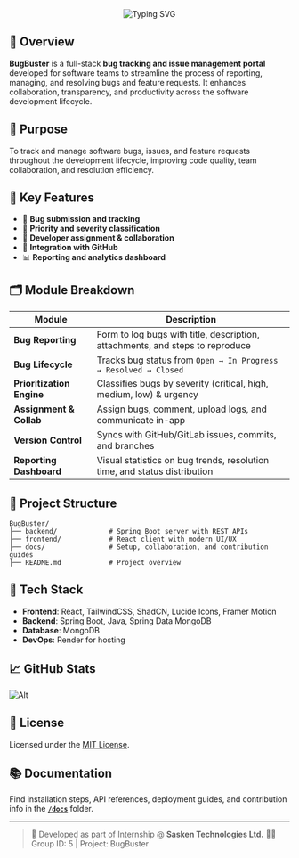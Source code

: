<div align="center">
  <img src="https://readme-typing-svg.herokuapp.com?font=Poppins&weight=700&size=30&pause=200&color=5B57C1&center=true&vCenter=true&width=435&lines=Bug+Buster;Bug+Tracking+Portal" alt="Typing SVG" />
</div>

## 🚀 Overview

**BugBuster** is a full-stack **bug tracking and issue management portal** developed for software teams to streamline the process of reporting, managing, and resolving bugs and feature requests. It enhances collaboration, transparency, and productivity across the software development lifecycle.


## 🎯 Purpose

To track and manage software bugs, issues, and feature requests throughout the development lifecycle, improving code quality, team collaboration, and resolution efficiency.


## 🧩 Key Features

- 🐞 **Bug submission and tracking**
- 🚦 **Priority and severity classification**
- 👥 **Developer assignment & collaboration**
- 🔗 **Integration with GitHub**
- 📊 **Reporting and analytics dashboard**


## 🗂️ Module Breakdown

| Module                     | Description                                                                 |
|---------------------------|-----------------------------------------------------------------------------|
| **Bug Reporting**         | Form to log bugs with title, description, attachments, and steps to reproduce |
| **Bug Lifecycle**         | Tracks bug status from `Open → In Progress → Resolved → Closed`             |
| **Prioritization Engine** | Classifies bugs by severity (critical, high, medium, low) & urgency         |
| **Assignment & Collab**   | Assign bugs, comment, upload logs, and communicate in-app                   |
| **Version Control**       | Syncs with GitHub/GitLab issues, commits, and branches                      |
| **Reporting Dashboard**   | Visual statistics on bug trends, resolution time, and status distribution   |


## 📁 Project Structure

```plaintext
BugBuster/
├── backend/             # Spring Boot server with REST APIs
├── frontend/            # React client with modern UI/UX
├── docs/                # Setup, collaboration, and contribution guides
├── README.md            # Project overview
````


## 🔧 Tech Stack

* **Frontend**: React, TailwindCSS, ShadCN, Lucide Icons, Framer Motion
* **Backend**: Spring Boot, Java, Spring Data MongoDB
* **Database**: MongoDB
* **DevOps**: Render for hosting


## 📈 GitHub Stats

![Alt](https://repobeats.axiom.co/api/embed/9477545ffd7b42c5f0c0b6bed17b5c9c166b37fa.svg "Repobeats analytics image")


## 📄 License

Licensed under the [MIT License](./LICENSE).


## 📚 Documentation

Find installation steps, API references, deployment guides, and contribution info in the [**`/docs`**](./docs) folder.

---

> 👥 Developed as part of Internship @ **Sasken Technologies Ltd.**
> 🧑‍💻 Group ID: 5 | Project: BugBuster 
